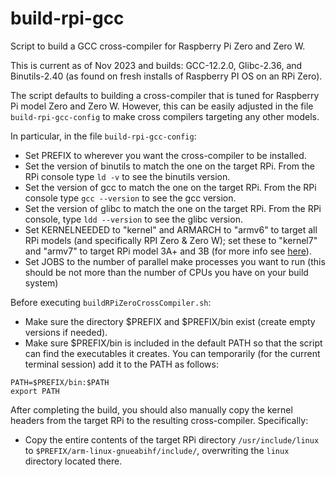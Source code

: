 # build-rpi-gcc
Script to build a GCC cross-compiler for Raspberry Pi Zero and Zero W.

This is current as of Nov 2023 and builds: GCC-12.2.0, Glibc-2.36, and Binutils-2.40 (as found on fresh installs of Raspberry PI OS on an RPi Zero).

The script defaults to building a cross-compiler that is tuned for Raspberry Pi model Zero and Zero W.  However,
this can be easily adjusted in the file `build-rpi-gcc-config` to make cross compilers targeting any other models.

In particular, in the file `build-rpi-gcc-config`:
* Set PREFIX to wherever you want the cross-compiler to be installed.
* Set the version of binutils to match the one on the target RPi.  From the RPi console type `ld -v` to see the binutils version.
* Set the version of gcc to match the one on the target RPi.  From the RPi console type `gcc --version` to see the gcc version.
* Set the version of glibc to match the one on the target RPi.  From the RPi console, type `ldd --version` to see the glibc version.
* Set KERNELNEEDED to "kernel" and ARMARCH to "armv6" to target all RPi models (and specifically RPI Zero & Zero W); set these to "kernel7" and "armv7" to target RPi model 3A+ and 3B (for more info see [here](https://raspberrypi.stackexchange.com/questions/104722/kernel-types-in-raspbian-10-buster/104726#104726)).
* Set JOBS to the number of parallel make processes you want to run (this should be not more than the number of CPUs you have on your build system)

Before executing `buildRPiZeroCrossCompiler.sh`:
* Make sure the directory $PREFIX and $PREFIX/bin exist (create empty versions if needed).
* Make sure $PREFIX/bin is included in the default PATH so that the script can find the executables it creates.  You can temporarily (for the current terminal session) add it to the PATH as follows:

```
PATH=$PREFIX/bin:$PATH
export PATH
```

After completing the build, you should also manually copy the kernel headers from the target RPi to the resulting cross-compiler. Specifically:
* Copy the entire contents of the target RPi directory `/usr/include/linux` to `$PREFIX/arm-linux-gnueabihf/include/`, overwriting the `linux` directory located there.
